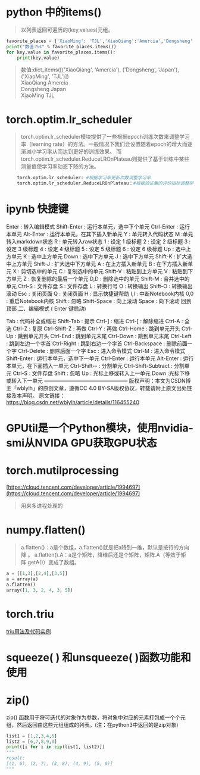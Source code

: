 # python 中的items()

>以列表返回可遍历的(key,values)元组。  


  
``` python 
favorite_places = {'XiaoMing': 'TJL','XiaoQiang':'Amercia','Dongsheng':'Japan'}
print("数值:%s" % favorite_places.items())
for key,value in favorite_places.items():
    print(key,value)
```


>数值:dict_items([('XiaoQiang', 'Amercia'), ('Dongsheng', 'Japan'), ('XiaoMing', 'TJL')])  
XiaoQiang Amercia   
Dongsheng Japan  
XiaoMing TJL  


# torch.optim.lr_scheduler

>torch.optim.lr_scheduler模块提供了一些根据epoch训练次数来调整学习率（learning rate）的方法。一般情况下我们会设置随着epoch的增大而逐渐减小学习率从而达到更好的训练效果。
而torch.optim.lr_scheduler.ReduceLROnPlateau则提供了基于训练中某些测量值使学习率动态下降的方法。


``` python
    torch.optim.lr_scheduler: #根据学习率更新次数调整学习率
    torch.optim.lr_scheduler.ReduceLROnPlateau：#根据验证集的评价指标调整学习率
```
# ipynb 快捷键
Enter : 转入编辑模式
Shift-Enter : 运行本单元，选中下个单元
Ctrl-Enter : 运行本单元
Alt-Enter : 运行本单元，在其下插入新单元
Y : 单元转入代码状态
M :单元转入markdown状态
R : 单元转入raw状态
1 : 设定 1 级标题
2 : 设定 2 级标题
3 : 设定 3 级标题
4 : 设定 4 级标题
5 : 设定 5 级标题
6 : 设定 6 级标题
Up : 选中上方单元
K : 选中上方单元
Down : 选中下方单元
J : 选中下方单元
Shift-K : 扩大选中上方单元
Shift-J : 扩大选中下方单元
A : 在上方插入新单元
B : 在下方插入新单元
X : 剪切选中的单元
C : 复制选中的单元
Shift-V : 粘贴到上方单元
V : 粘贴到下方单元
Z : 恢复删除的最后一个单元
D,D : 删除选中的单元
Shift-M : 合并选中的单元
Ctrl-S : 文件存盘
S : 文件存盘
L : 转换行号
O : 转换输出
Shift-O : 转换输出滚动
Esc : 关闭页面
Q : 关闭页面
H : 显示快捷键帮助
I,I : 中断Notebook内核
0,0 : 重启Notebook内核
Shift : 忽略
Shift-Space : 向上滚动
Space : 向下滚动
回到顶部
二、编辑模式 ( Enter 键启动)

Tab : 代码补全或缩进
Shift-Tab : 提示
Ctrl-] : 缩进
Ctrl-[ : 解除缩进
Ctrl-A : 全选
Ctrl-Z : 复原
Ctrl-Shift-Z : 再做
Ctrl-Y : 再做
Ctrl-Home : 跳到单元开头
Ctrl-Up : 跳到单元开头
Ctrl-End : 跳到单元末尾
Ctrl-Down : 跳到单元末尾
Ctrl-Left : 跳到左边一个字首
Ctrl-Right : 跳到右边一个字首
Ctrl-Backspace : 删除前面一个字
Ctrl-Delete : 删除后面一个字
Esc : 进入命令模式
Ctrl-M : 进入命令模式
Shift-Enter : 运行本单元，选中下一单元
Ctrl-Enter : 运行本单元
Alt-Enter : 运行本单元，在下面插入一单元
Ctrl-Shift-- : 分割单元
Ctrl-Shift-Subtract : 分割单元
Ctrl-S : 文件存盘
Shift : 忽略
Up : 光标上移或转入上一单元
Down :光标下移或转入下一单元
————————————————
版权声明：本文为CSDN博主「wblylh」的原创文章，遵循CC 4.0 BY-SA版权协议，转载请附上原文出处链接及本声明。
原文链接：https://blog.csdn.net/wblylh/article/details/116455240


# GPUtil是一个Python模块，使用nvidia-smi从NVIDA GPU获取GPU状态


# torch.mutilprocessing
[https://cloud.tencent.com/developer/article/1994697](https://cloud.tencent.com/developer/article/1994697)
> 用来多进程处理的

# numpy.flatten()
>a.flatten()：a是个数组，a.flatten()就是把a降到一维，默认是按行的方向降 。
a.flatten().A：a是个矩阵，降维后还是个矩阵，矩阵.A（等效于矩阵.getA()）变成了数组。
``` python
a = [[1,3],[2,4],[3,5]]
a = array(a)
a.flatten()
array([1, 3, 2, 4, 3, 5])


```

# torch.triu
[triu用法及代码实例](https://vimsky.com/examples/usage/python-torch.triu-pt.html)

# squeeze( ) 和unsqueeze( )函数功能和使用


# zip()
zip() 函数用于将可迭代的对象作为参数，将对象中对应的元素打包成一个个元组，然后返回由这些元组组成的列表。(注：在python3中返回的是zip对象)
``` python
list1 = [1,2,3,4,5]
list2 = [6,7,8,9,0]
print([i for i in zip(list1, list2)])
"""
result:
[(1, 6), (2, 7), (3, 8), (4, 9), (5, 0)]
"""
```









